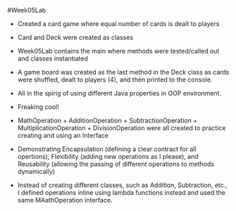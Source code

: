 #Week05Lab
* Created a card game where equal number of cards is dealt to players
* Card and Deck were created as classes
* Week05Lab contains the main where methods were tested/called out and classes instantiated
* A game board was created as the last method in the Deck class as cards were shuffled, dealt to players (4), and then printed to the console.
* All in the spirig of using different Java properties in OOP environment.
* Freaking cool!

* MathOperation + AdditionOperation + SubtractionOperation + MultiplicationOperation + DivisionOperation were all created to practice creating and using an Interface
* Demonstrating Encapsulation (defining a clear contract for all opertions), Flexibility (adding new operations as I please), and Reusability (allowing the passing of different operations to methods dynamically)
* Instead of creating different classes, such as Addition, Subtraction, etc., I defined operations inline using lambda functions instead and used the same MAathOperation interface.
 
 
